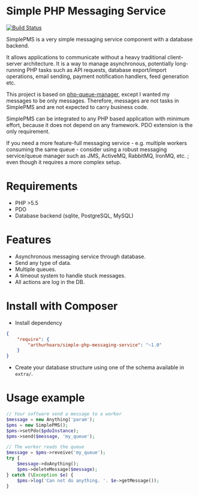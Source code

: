 Simple PHP Messaging Service
============================

[![Build Status](https://travis-ci.org/ArthurHoaro/simple-php-messaging-service.svg?branch=master)](https://travis-ci.org/ArthurHoaro/simple-php-messaging-service)

SimplePMS is a very simple messaging service component with a database backend.

It allows applications to communicate without a heavy traditional client-server architecture.
It is a way to manage asynchronous, potentially long-running PHP tasks such as
API requests, database export/import operations, email sending, payment notification handlers, feed generation etc.

This project is based on [php-queue-manager](https://github.com/fordnox/php-queue-manager), except I wanted my messages
to be only messages. Therefore, messages are not tasks in SimplePMS and are not expected to carry business code.

SimplePMS can be integrated to any PHP based application with minimum effort, because it does not depend on any framework.
PDO extension is the only requirement.

If you need a more feature-full messaging service - e.g. multiple workers consuming the same queue - consider 
using a robust messaging service/queue manager such as JMS, ActiveMQ, RabbitMQ, IronMQ, etc. ; even though it requires a more complex setup.

Requirements
============

* PHP >5.5
* PDO
* Database backend (sqlite, PostgreSQL, MySQL)

Features
========

  * Asynchronous messaging service through database.
  * Send any type of data.
  * Multiple queues.
  * A timeout system to handle stuck messages.
  * All actions are log in the DB.

Install with Composer
=====================

* Install dependency

```json
{
    "require": {
        "arthurhoaro/simple-php-messaging-service": "~1.0"
    }
}
```

* Create your database structure using one of the schema available in `extra/`.

Usage example
=============

```php
// Your software send a message to a worker
$message = new Anything('param');
$pms = new SimplePMS();
$pms->setPdo($pdoInstance);
$pms->send($message, 'my_queue');

// The worker reads the queue
$message = $pms->reveive('my_queue');
try {
    $message->doAnything();
    $pms->deleteMessage($message);
} catch (\Exception $e) {
    $pms->log('Can not do anything. '. $e->getMessage());
}
```
